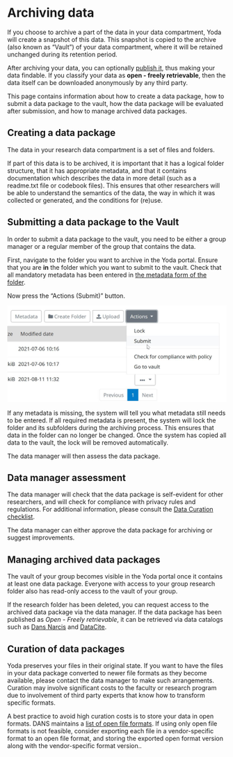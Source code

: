 # Archiving data
If you choose to archive a part of the data in your data compartment, Yoda will create a snapshot of this data.
This snapshot is copied to the archive (also known as &ldquo;Vault&rdquo;) of your data compartment,
where it will be retained unchanged during its retention period.

After archiving your data, you can optionally [publish it](Publishing.html), thus making your data findable. If
you classify your data as **open - freely retrievable**, then the data itself can be downloaded anonymously by
any third party.

This page contains information about how to create a data package, how to submit a data package to the vault,
how the data package will be evaluated after submission, and how to manage archived data packages.

## Creating a data package

The data in your research data compartment is a set of files and folders.

If part of this data is to be archived, it is important that it has a logical folder structure, that
it has appropriate metadata, and that it contains documentation which describes the data in more detail (such as
a readme.txt file or codebook files). This ensures that other researchers will be able to understand
the semantics of the data, the way in which it was collected or generated, and the conditions for (re)use.

## Submitting a data package to the Vault

In order to submit a data package to the vault, you need to be either a group manager or a regular member of the
group that contains the data.

First, navigate to the folder you want to archive in the Yoda portal. Ensure that you are  **in** the folder which
you want to submit to the vault. Check that all mandatory metadata has been entered in
[the metadata form of the folder](Add-metadata.html).

Now press the &ldquo;Actions (Submit)&rdquo; button. 

![Submit](Submit-button.JPG)

If any metadata is missing, the system will tell you what metadata still needs to be entered.
If all required metadata is present, the system will lock the folder and its subfolders during the archiving process. This ensures that data in the
folder can no longer be changed. Once the system has copied all data to the vault, the lock will be removed
automatically.

The data manager will then assess the data package.

## Data manager assessment

The data manager will check that the data package is self-evident for other researchers, and
will check for compliance with privacy rules and regulations.  For additional information,
please consult the [Data Curation checklist](checklist_YODA_V5p.pdf).

The data manager can either approve the data package for archiving or suggest improvements.

## Managing archived data packages

The vault of your group becomes visible in the Yoda portal once it contains at least one data package. Everyone with access
to your group research folder also has read-only access to the vault of your group.

If the research folder has been deleted, you can request access to the archived data package via the data manager. If the data package
has been published as  _Open - Freely retrievable_, it can be retrieved via data catalogs such as [Dans Narcis](https://www.narcis.nl/?Language=nl)
and [DataCite](https://search.datacite.org/).

## Curation of data packages

Yoda preserves your files in their original state. If you want to have the files in your data package converted
to newer file formats as they become available, please contact the data manager to make such arrangements.
Curation may involve significant costs to the faculty or research program due to involvement of third party experts
that know how to transform specific formats.

A best practice to avoid high curation costs is to store your data in open formats. DANS maintains a
[list of open file formats](https://dans.knaw.nl/en/about/services/easy/information-about-depositing-data/before-depositing/file-formats).
If using only open file formats is not feasible, consider exporting each file in a vendor-specific format to an open file format,
and storing the exported open format version along with the vendor-specific format version..
